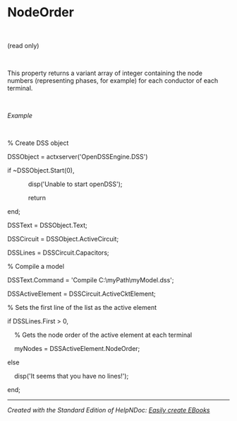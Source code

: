 # NodeOrder

&nbsp;

(read only)

&nbsp;

This property returns a variant array of integer containing the node numbers (representing phases, for example) for each conductor of each terminal.&nbsp;

&nbsp;

*Example*

&nbsp;

% Create DSS object

DSSObject = actxserver('OpenDSSEngine.DSS')

if ~DSSObject.Start(0),

&nbsp; &nbsp; &nbsp; &nbsp; &nbsp; &nbsp; disp('Unable to start openDSS');

&nbsp; &nbsp; &nbsp; &nbsp; &nbsp; &nbsp; return

end;

DSSText = DSSObject.Text;

DSSCircuit = DSSObject.ActiveCircuit;

DSSLines = DSSCircuit.Capacitors;

% Compile a model &nbsp; &nbsp;

DSSText.Command = 'Compile C:\\myPath\\myModel.dss';

DSSActiveElement = DSSCircuit.ActiveCktElement;

% Sets the first line of the list as the active element

if DSSLines.First \> 0,

&nbsp; &nbsp; % Gets the node order of the active element at each terminal

&nbsp; &nbsp; myNodes = DSSActiveElement.NodeOrder;

else&nbsp;

&nbsp; &nbsp; disp('It seems that you have no lines\!');

end;

***
_Created with the Standard Edition of HelpNDoc: [Easily create EBooks](<https://www.helpndoc.com/feature-tour>)_
